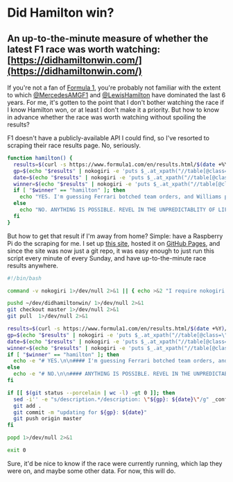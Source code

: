 # Did Hamilton win?

## An up-to-the-minute measure of whether the latest F1 race was worth watching: [https://didhamiltonwin.com/](https://didhamiltonwin.com/)

If you're not a fan of [Formula 1](https://formula1.com), you're probably not familiar with the extent to which [@MercedesAMGF1](https://twitter.com/MercedesAMGF1) and [@LewisHamilton](https://twitter.com/lewishamilton) have dominated the last 6 years. For me, it's gotten to the point that I don't bother watching the race if I know Hamilton won, or at least I don't make it a priority. But how to know in advance whether the race was worth watching without spoiling the results?

F1 doesn't have a publicly-available API I could find, so I've resorted to scraping their race results page. No, seriously.

```bash
function hamilton() {
  results=$(curl -s https://www.formula1.com/en/results.html/$(date +%Y)/races.html)
  gp=$(echo "$results" | nokogiri -e 'puts $_.at_xpath("//table[@class=\"resultsarchive-table\"]/tbody/tr[last()]/td[2]/a").text.strip' 2>/dev/null)
  date=$(echo "$results" | nokogiri -e 'puts $_.at_xpath("//table[@class=\"resultsarchive-table\"]/tbody/tr[last()]/td[3]").text' 2>/dev/null)
  winner=$(echo "$results" | nokogiri -e 'puts $_.at_xpath("//table[@class=\"resultsarchive-table\"]/tbody/tr[last()]/td[4]/span[2]").text' 2>/dev/null | tr 'A-Z' 'a-z')  echo -e "Did Hamilton win?\n${gp}: ${date}\n"
  if [ "$winner" == "hamilton" ]; then
    echo "YES. I'm guessing Ferrari botched team orders, and Williams probably came last."
  else
    echo "NO. ANYTHING IS POSSIBLE. REVEL IN THE UNPREDICTABLITY OF LIFE."
  fi
}
```

But how to get that result if I'm away from home? Simple: have a Raspberry Pi do the scraping for me. I set up [this site](https://didhamiltonwin.com/), hosted it on [GitHub Pages](https://pages.github.com/), and since the site was now just a git repo, it was easy enough to just run this script every minute of every Sunday, and have up-to-the-minute race results anywhere.

```bash
#!/bin/bash

command -v nokogiri 1>/dev/null 2>&1 || { echo >&2 "I require nokogiri but it's not installed. apt install ruby-nokogiri"; exit 1; }

pushd ~/dev/didhamiltonwin/ 1>/dev/null 2>&1
git checkout master 1>/dev/null 2>&1
git pull  1>/dev/null 2>&1

results=$(curl -s https://www.formula1.com/en/results.html/$(date +%Y)/races.html)
gp=$(echo "$results" | nokogiri -e 'puts $_.at_xpath("//table[@class=\"resultsarchive-table\"]/tbody/tr[last()]/td[2]/a").text.strip' 2>/dev/null)
date=$(echo "$results" | nokogiri -e 'puts $_.at_xpath("//table[@class=\"resultsarchive-table\"]/tbody/tr[last()]/td[3]").text' 2>/dev/null)
winner=$(echo "$results" | nokogiri -e 'puts $_.at_xpath("//table[@class=\"resultsarchive-table\"]/tbody/tr[last()]/td[4]/span[2]").text' 2>/dev/null | tr 'A-Z' 'a-z')
if [ "$winner" == "hamilton" ]; then
  echo -e "# YES.\n\n#### I'm guessing Ferrari botched team orders, and Williams probably came last." >index.md
else
  echo -e "# NO.\n\n#### ANYTHING IS POSSIBLE. REVEL IN THE UNPREDICTABLITY OF LIFE." >index.md
fi

if [[ $(git status --porcelain | wc -l) -gt 0 ]]; then
  sed -i'' -e "s/description.*/description: \"${gp}: ${date}\"/g" _config.yml
  git add .
  git commit -m "updating for ${gp}: ${date}"
  git push origin master
fi

popd 1>/dev/null 2>&1

exit 0
```

Sure, it'd be nice to know if the race were currently running, which lap they were on, and maybe some other data. For now, this will do.
